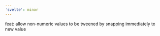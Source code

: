 ```yaml
---
'svelte': minor
---
```


feat: allow non-numeric values to be tweened by snapping immediately to new value
